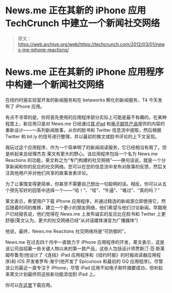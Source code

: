 # News.me 正在其新的 iPhone 应用 TechCrunch 中建立一个新闻社交网络

> 原文：<https://web.archive.org/web/https://techcrunch.com/2012/03/01/news-me-iphone-reactions/>

# News.me 正在其新的 iPhone 应用程序中构建一个新闻社交网络

在纽约时报实验室开发的新闻服务和在 betaworks 孵化的新闻服务，T4 今天发布了 iPhone 应用。

有点不寻常的是，你将首先使用的应用程序部分实际上可能是最不有趣的。在某种程度上，新应用只是对 News.me 已经通过[其 iPad](https://web.archive.org/web/20221006062032/https://beta.techcrunch.com/2011/02/01/news-me/) 和[电子邮件产品](https://web.archive.org/web/20221006062032/https://beta.techcrunch.com/2012/01/21/summify-shutdown-means-big-gains-for-news-me/)提供的内容的重新设计——一系列新闻故事，从你的脸书和 Twitter 信息流中提取，然后根据 Twitter 和 bit.ly 的信号进行整理，并以最初的推文或脸书评论的上下文呈现。

我玩过这个应用程序，作为一个简单明了的新闻阅读服务，它已经相当有用了。但是听起来总经理杰克·莱文有更大的野心。该应用程序包括一个名为 News.me Reactions 的功能，莱文称之为“专门构建的社交网络”——换句话说，就是一个分享新闻和你的反应的社交网络。您可以在您的信息流中发布对故事的反馈，然后关注其他用户并对他们共享的故事发表评论。

为了让事情变得更简单，你甚至不需要自己想出一句聪明的话。相反，你可以从五个预先写好的回答中选择一个——“哈！”、“哇”、“牛逼”、“难过”、“真的吗？”

莱文表示，希望用户下载 iPhone 应用程序，并通过精选的新闻源立即使用它，然后随着时间的推移，建立一个更小的朋友网络，他们希望与他们讨论新闻。早期用户已经报告说，他们觉得在 News.me 上发布诚实的反应比在脸书和 Twitter 上更舒服(莱文认为，更大的社交网络已经“从对话媒体演变为广播媒体”)

他说，最终，News.me Reactions 社交网络将是“可防御的”。

News.me 在过去四个月中一直致力于 iPhone 应用程序的开发，莱文表示，这是该公司自招募一些关键人物以来的第一款产品，这些人包括设计师贾斯汀·范·斯莱姆布鲁克(他设计了《连线》iPad 应用程序和《纽约时报》的时报阅读器应用程序)和 iOS 开发者罗布·海宁(他开发了 Epicurious 和最初的 GQ 应用程序)。尽管该公司最近一直专注于 iPhone，尽管 iPad 应用不如电子邮件摘要成功，但听起来莱文计划最终将这些新功能添加到 iPad 上。

你可以[在这里](https://web.archive.org/web/20221006062032/http://itunes.apple.com/us/app/news.me-for-iphone/id496229858?ls=1&mt=8)下载应用。
